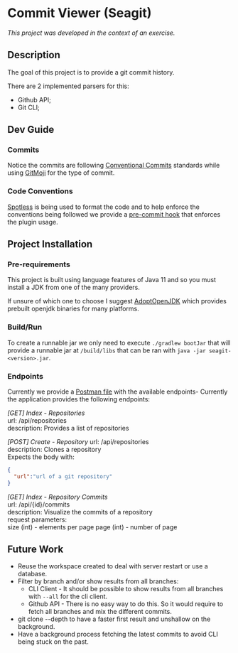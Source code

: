 # Commit Viewer (Seagit)
_This project was developed in the context of an exercise._
## Description
The goal of this project is to provide a git commit history.

There are 2 implemented parsers for this:
- Github API;
- Git CLI;
  
## Dev Guide
### Commits 
Notice the commits are following [Conventional Commits](https://www.conventionalcommits.org) standards while using [GitMoji](https://gitmoji.carloscuesta.me/) for the type of commit. 

### Code Conventions
[Spotless](https://github.com/diffplug/spotless) is being used to format the code and to help enforce the conventions being followed we provide a [pre-commit hook](/scripts/pre-commit) that enforces the plugin usage. 

## Project Installation
### Pre-requirements
This project is built using language features of Java 11 and so you must install a JDK from one of the many providers.

If unsure of which one to choose I suggest [AdoptOpenJDK](https://adoptopenjdk.net/?variant=openjdk11&jvmVariant=hotspot) which provides prebuilt openjdk binaries for many platforms. 

### Build/Run
To create a runnable jar we only need to execute `./gradlew bootJar` that will provide a runnable jar at `/build/libs` that can be ran with `java -jar seagit-<version>.jar`.

### Endpoints
Currently we provide a [Postman file](scripts/Seagit.postman_collection.json) with the available endpoints-
Currently the application provides the following endpoints:
    
*[GET] Index - Repositories*   
url: /api/repositories   
description: Provides a list of repositories   
   
*[POST] Create - Repository*
url: /api/repositories    
description: Clones a repository   
Expects the body with:  
```json
{
  "url":"url of a git repository"
}
``` 

*[GET] Index -  Repository Commits*  
url: /api/{id}/commits  
description: Visualize the commits of a repository   
request parameters:    
size (int) - elements per page 
page (int) - number of page


## Future Work

* Reuse the workspace created to deal with server restart or use a database.
* Filter by branch and/or show results from all branches: 
  * CLI Client - It should be possible to show results from all branches with `--all` for the cli client.
  * Github API - There is no easy way to do this. So it would require to fetch all branches and mix the different commits.
* git clone --depth to have a faster first result and unshallow on the background.
* Have a background process fetching the latest commits to avoid CLI being stuck on the past.

